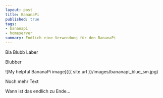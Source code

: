 ```yaml
---
layout: post
title: BananaPi
published: true
tags:
- bananapi
- homeserver
summary: Endlich eine Verwendung für den BananaPi
---
```


Bla Blubb Laber

Blubber

![My helpful BananaPi image]({{ site.url }}/images/bananapi_blue_sm.jpg)

Noch mehr Text

Wann ist das endlich zu Ende...
